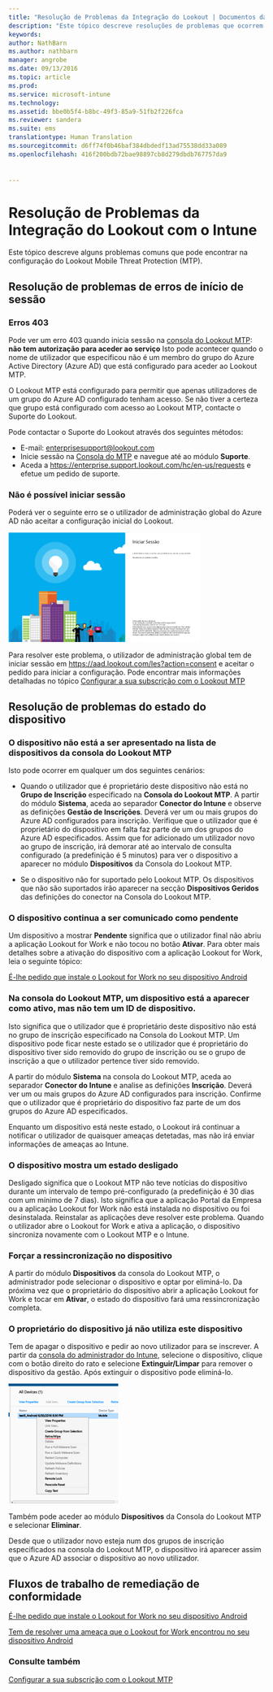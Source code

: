 ```yaml
---
title: "Resolução de Problemas da Integração do Lookout | Documentos da Microsoft"
description: "Este tópico descreve resoluções de problemas que ocorrem frequentemente com a Integração do Lookout"
keywords: 
author: NathBarn
ms.author: nathbarn
manager: angrobe
ms.date: 09/13/2016
ms.topic: article
ms.prod: 
ms.service: microsoft-intune
ms.technology: 
ms.assetid: bbe0b5f4-b8bc-49f3-85a9-51fb2f226fca
ms.reviewer: sandera
ms.suite: ems
translationtype: Human Translation
ms.sourcegitcommit: d6ff74f0b46baf384dbdedf13ad75538dd33a089
ms.openlocfilehash: 416f200bdb72bae98897cb8d279dbdb767757da9


---
```


# <a name="troubleshoot-lookout-integration-with-intune"></a>Resolução de Problemas da Integração do Lookout com o Intune
Este tópico descreve alguns problemas comuns que pode encontrar na configuração do Lookout Mobile Threat Protection (MTP).
## <a name="troubleshoot-login-errors"></a>Resolução de problemas de erros de início de sessão
### <a name="403-errors"></a>Erros 403
Pode ver um erro 403 quando inicia sessão na [consola do Lookout MTP](https://aad.lookout.com): **não tem autorização para aceder ao serviço** Isto pode acontecer quando o nome de utilizador que especificou não é um membro do grupo do Azure Active Directory (Azure AD) que está configurado para aceder ao Lookout MTP.

O Lookout MTP está configurado para permitir que apenas utilizadores de um grupo do Azure AD configurado tenham acesso. Se não tiver a certeza que grupo está configurado com acesso ao Lookout MTP, contacte o Suporte do Lookout.

Pode contactar o Suporte do Lookout através dos seguintes métodos:

* E-mail: enterprisesupport@lookout.com
* Inicie sessão na [Consola do MTP](http://aad.lookout.com) e navegue até ao módulo **Suporte**.
* Aceda a https://enterprise.support.lookout.com/hc/en-us/requests e efetue um pedido de suporte.

### <a name="unable-to-sign-in"></a>Não é possível iniciar sessão
Poderá ver o seguinte erro se o utilizador de administração global do Azure AD não aceitar a configuração inicial do Lookout.

![captura de ecrã do ecrã de início de sessão do Lookout a mostrar um erro de início de sessão](../media/mtp/lookout-mtp-consent-not-accepted-error.png)

Para resolver este problema, o utilizador de administração global tem de iniciar sessão em https://aad.lookout.com/les?action=consent e aceitar o pedido para iniciar a configuração. Pode encontrar mais informações detalhadas no tópico [Configurar a sua subscrição com o Lookout MTP](../deploy-use/set-up-your-subscription-with-lookout-mtp.md)

## <a name="troubleshoot-device-status-issues"></a>Resolução de problemas do estado do dispositivo

### <a name="device-not-showing-up-in-the-lookout-mtp-console-device-list"></a>O dispositivo não está a ser apresentado na lista de dispositivos da consola do Lookout MTP

Isto pode ocorrer em qualquer um dos seguintes cenários:
* Quando o utilizador que é proprietário deste dispositivo não está no **Grupo de Inscrição** especificado na **Consola do Lookout MTP**.  A partir do módulo **Sistema**, aceda ao separador **Conector do Intune** e observe as definições **Gestão de Inscrições**.  Deverá ver um ou mais grupos do Azure AD configurados para inscrição.  Verifique que o utilizador que é proprietário do dispositivo em falta faz parte de um dos grupos do Azure AD especificados.  Assim que for adicionado um utilizador novo ao grupo de inscrição, irá demorar até ao intervalo de consulta configurado (a predefinição é 5 minutos) para ver o dispositivo a aparecer no módulo **Dispositivos** da Consola do Lookout MTP.

* Se o dispositivo não for suportado pelo Lookout MTP.  Os dispositivos que não são suportados irão aparecer na secção **Dispositivos Geridos** das definições do conector na Consola do Lookout MTP.

### <a name="device-continues-to-be-reported-as-pending"></a>O dispositivo continua a ser comunicado como **pendente**

Um dispositivo a mostrar **Pendente** significa que o utilizador final não abriu a aplicação Lookout for Work e não tocou no botão **Ativar**. Para obter mais detalhes sobre a ativação do dispositivo com a aplicação Lookout for Work, leia o seguinte tópico:

[É-lhe pedido que instale o Lookout for Work no seu dispositivo Android](http://docs.microsoft.com/intune/enduser/you-are-prompted-to-install-lookout-for-work-android)

### <a name="in-the-lookout-mtp-console-a-device-is-showing-as-active-but-does-not-have-a-device-id"></a>Na consola do Lookout MTP, um dispositivo está a aparecer como ativo, mas não tem um ID de dispositivo.  
Isto significa que o utilizador que é proprietário deste dispositivo não está no grupo de inscrição especificado na Consola do Lookout MTP.   Um dispositivo pode ficar neste estado se o utilizador que é proprietário do dispositivo tiver sido removido do grupo de inscrição ou se o grupo de inscrição a que o utilizador pertence tiver sido removido.

A partir do módulo **Sistema** na consola do Lookout MTP, aceda ao separador **Conector do Intune** e analise as definições **Inscrição**.  Deverá ver um ou mais grupos do Azure AD configurados para inscrição.  Confirme que o utilizador que é proprietário do dispositivo faz parte de um dos grupos do Azure AD especificados.  

Enquanto um dispositivo está neste estado, o Lookout irá continuar a notificar o utilizador de quaisquer ameaças detetadas, mas não irá enviar informações de ameaças ao Intune.

### <a name="device-shows-disconnected-state"></a>O dispositivo mostra um estado desligado

Desligado significa que o Lookout MTP não teve notícias do dispositivo durante um intervalo de tempo pré-configurado (a predefinição é 30 dias com um mínimo de 7 dias). Isto significa que a aplicação Portal da Empresa ou a aplicação Lookout for Work não está instalada no dispositivo ou foi desinstalada. Reinstalar as aplicações deve resolver este problema. Quando o utilizador abre o Lookout for Work e ativa a aplicação, o dispositivo sincroniza novamente com o Lookout MTP e o Intune.    

### <a name="forcing-a-resync-on-the-device"></a>Forçar a ressincronização no dispositivo
A partir do módulo **Dispositivos** da consola do Lookout MTP, o administrador pode selecionar o dispositivo e optar por eliminá-lo.   Da próxima vez que o proprietário do dispositivo abrir a aplicação Lookout for Work e tocar em **Ativar**, o estado do dispositivo fará uma ressincronização completa.

### <a name="the-owner-of-the-device-is-no-longer-using-this-device"></a>O proprietário do dispositivo já não utiliza este dispositivo
Tem de apagar o dispositivo e pedir ao novo utilizador para se inscrever.  A partir da [consola do administrador do Intune](https://manage.microsoft.com), selecione o dispositivo, clique com o botão direito do rato e selecione **Extinguir/Limpar** para remover o dispositivo da gestão. Após extinguir o dispositivo pode eliminá-lo.

![captura de ecrã do módulo dispositivo na consola de administração do Intune com a opção extinguir/limpar apresentada](../media/mtp/mtp-retire-device-intune-console.png)

Também pode aceder ao módulo **Dispositivos** da Consola do Lookout MTP e selecionar **Eliminar**.  

Desde que o utilizador novo esteja num dos grupos de inscrição especificados na consola do Lookout MTP, o dispositivo irá aparecer assim que o Azure AD associar o dispositivo ao novo utilizador.

## <a name="compliance-remediation-workflows"></a>Fluxos de trabalho de remediação de conformidade
[É-lhe pedido que instale o Lookout for Work no seu dispositivo Android]( http://docs.microsoft.com/intune/enduser/you-are-prompted-to-install-lookout-for-work-android)

[Tem de resolver uma ameaça que o Lookout for Work encontrou no seu dispositivo Android](http://docs.microsoft.com/intune/enduser/you-need-to-resolve-a-threat-found-by-lookout-for-work-android)


### <a name="see-also"></a>Consulte também
[Configurar a sua subscrição com o Lookout MTP](https://docs.microsoft.com/en-us/intune/deploy-use/set-up-your-subscription-with-lookout-mtp)



<!--HONumber=Dec16_HO2-->


